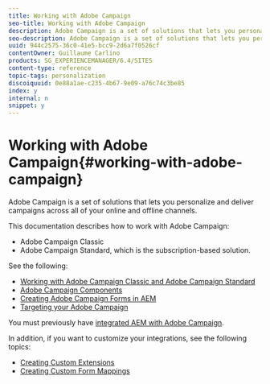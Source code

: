 ```yaml
---
title: Working with Adobe Campaign
seo-title: Working with Adobe Campaign
description: Adobe Campaign is a set of solutions that lets you personalize and deliver campaigns across all of your online and offline channels
seo-description: Adobe Campaign is a set of solutions that lets you personalize and deliver campaigns across all of your online and offline channels
uuid: 944c2575-36c0-41e5-bcc9-2d6a7f0526cf
contentOwner: Guillaume Carlino
products: SG_EXPERIENCEMANAGER/6.4/SITES
content-type: reference
topic-tags: personalization
discoiquuid: 0e88a1ae-c235-4b67-9e09-a76c74c3be85
index: y
internal: n
snippet: y
---
```


# Working with Adobe Campaign{#working-with-adobe-campaign}

Adobe Campaign is a set of solutions that lets you personalize and deliver campaigns across all of your online and offline channels.

This documentation describes how to work with Adobe Campaign:

* Adobe Campaign Classic 
* Adobe Campaign Standard, which is the subscription-based solution.

See the following:

* [Working with Adobe Campaign Classic and Adobe Campaign Standard](../../../sites/authoring/using/campaign.md)
* [Adobe Campaign Components](../../../sites/authoring/using/adobe-campaign-components.md)
* [Creating Adobe Campaign Forms in AEM](../../../sites/authoring/using/adobe-campaign-forms.md)
* [Targeting your Adobe Campaign](../../../sites/authoring/using/target-adobe-campaign.md)

You must previously have [integrated AEM with Adobe Campaign](../../../sites/administering/using/campaign.md).

In addition, if you want to customize your integrations, see the following topics:

* [Creating Custom Extensions](../../../sites/developing/using/extending-campaign-extensions.md)
* [Creating Custom Form Mappings](../../../sites/developing/using/extending-campaign-form-mapping.md)

